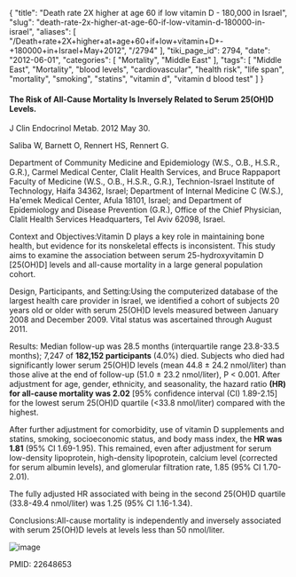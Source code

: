 {
    "title": "Death rate 2X higher at age 60 if low vitamin D - 180,000 in Israel",
    "slug": "death-rate-2x-higher-at-age-60-if-low-vitamin-d-180000-in-israel",
    "aliases": [
        "/Death+rate+2X+higher+at+age+60+if+low+vitamin+D+-+180000+in+Israel+May+2012",
        "/2794"
    ],
    "tiki_page_id": 2794,
    "date": "2012-06-01",
    "categories": [
        "Mortality",
        "Middle East"
    ],
    "tags": [
        "Middle East",
        "Mortality",
        "blood levels",
        "cardiovascular",
        "health risk",
        "life span",
        "mortality",
        "smoking",
        "statins",
        "vitamin d",
        "vitamin d blood test"
    ]
}


#### The Risk of All-Cause Mortality Is Inversely Related to Serum 25(OH)D Levels.

J Clin Endocrinol Metab. 2012 May 30. 

Saliba W, Barnett O, Rennert HS, Rennert G.

Department of Community Medicine and Epidemiology (W.S., O.B., H.S.R., G.R.), Carmel Medical Center, Clalit Health Services, and Bruce Rappaport Faculty of Medicine (W.S., O.B., H.S.R., G.R.), Technion-Israel Institute of Technology, Haifa 34362, Israel; Department of Internal Medicine C (W.S.), Ha'emek Medical Center, Afula 18101, Israel; and Department of Epidemiology and Disease Prevention (G.R.), Office of the Chief Physician, Clalit Health Services Headquarters, Tel Aviv 62098, Israel.

Context and Objectives:Vitamin D plays a key role in maintaining bone health, but evidence for its nonskeletal effects is inconsistent. This study aims to examine the association between serum 25-hydroxyvitamin D <span>[25(OH)D]</span> levels and all-cause mortality in a large general population cohort.

Design, Participants, and Setting:Using the computerized database of the largest health care provider in Israel, we identified a cohort of subjects 20 years old or older with serum 25(OH)D levels measured between January 2008 and December 2009. Vital status was ascertained through August 2011.

Results: Median follow-up was 28.5 months (interquartile range 23.8-33.5 months); 7,247 of  **182,152 participants**  (4.0%) died. Subjects who died had significantly lower serum 25(OH)D levels (mean 44.8 ± 24.2 nmol/liter) than those alive at the end of follow-up (51.0 ± 23.2 nmol/liter), P < 0.001. After adjustment for age, gender, ethnicity, and seasonality, the hazard ratio  **(HR) for all-cause mortality was 2.02**  <span>[95% confidence interval (CI) 1.89-2.15]</span> for the lowest serum 25(OH)D quartile (<33.8 nmol/liter) compared with the highest. 

After further adjustment for comorbidity, use of vitamin D supplements and statins, smoking, socioeconomic status, and body mass index, the  **HR was 1.81**  (95% CI 1.69-1.95). This remained, even after adjustment for serum low-density lipoprotein, high-density lipoprotein, calcium level (corrected for serum albumin levels), and glomerular filtration rate, 1.85 (95% CI 1.70-2.01). 

The fully adjusted HR associated with being in the second 25(OH)D quartile (33.8-49.4 nmol/liter) was 1.25 (95% CI 1.16-1.34).

Conclusions:All-cause mortality is independently and inversely associated with serum 25(OH)D levels at levels less than 50 nmol/liter.

<img src="/attachments/d3.mock.jpg" alt="image">

PMID: 22648653